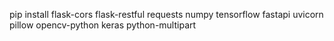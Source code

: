 pip install flask-cors flask-restful requests numpy tensorflow fastapi uvicorn pillow opencv-python keras python-multipart
